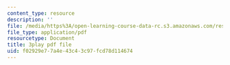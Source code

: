 ```yaml
---
content_type: resource
description: ''
file: /media/https%3A/open-learning-course-data-rc.s3.amazonaws.com/res-6-012-introduction-to-probability-spring-2018/f02929e77a4e43c43c97fcd78d114674_hsQnmrHbbms.pdf
file_type: application/pdf
resourcetype: Document
title: 3play pdf file
uid: f02929e7-7a4e-43c4-3c97-fcd78d114674
---
```

